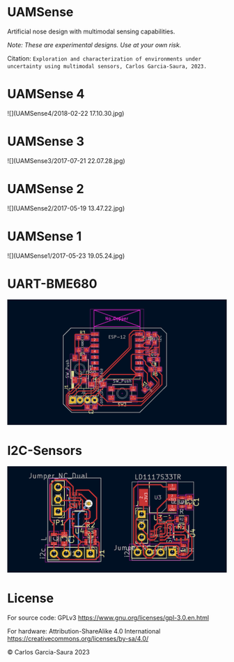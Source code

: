 # UAMSense
Artificial nose design with multimodal sensing capabilities.

_Note: These are experimental designs. Use at your own risk._

Citation: `Exploration and characterization of environments under uncertainty using multimodal sensors, Carlos Garcia-Saura, 2023.`

UAMSense 4
==========

![](UAMSense4/2018-02-22 17.10.30.jpg)


UAMSense 3
==========

![](UAMSense3/2017-07-21 22.07.28.jpg)


UAMSense 2
==========

![](UAMSense2/2017-05-19 13.47.22.jpg)


UAMSense 1
==========

![](UAMSense1/2017-05-23 19.05.24.jpg)


UART-BME680
===========

![](UART-BME680/uart_pcb.png)


I2C-Sensors
===========

![](I2C-Sensors/i2c_pcb.png)


License
=======
For source code: GPLv3 <https://www.gnu.org/licenses/gpl-3.0.en.html>

For hardware: Attribution-ShareAlike 4.0 International <https://creativecommons.org/licenses/by-sa/4.0/>

© Carlos Garcia-Saura 2023
